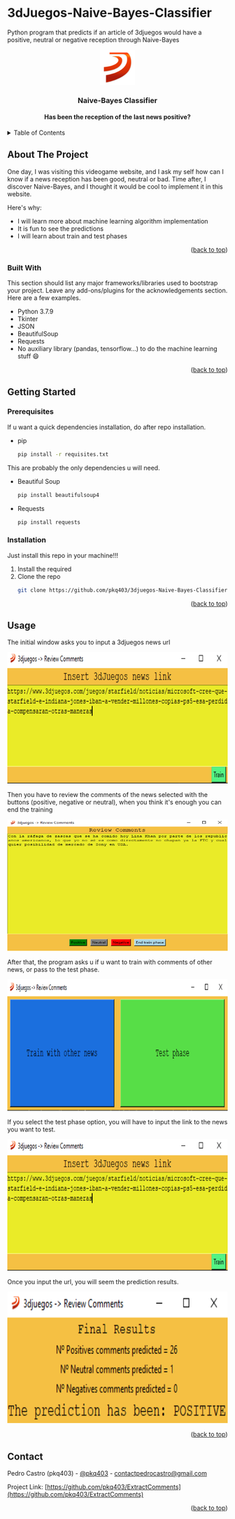 # 3dJuegos-Naive-Bayes-Classifier
Python program that predicts if an article of 3djuegos would have a positive, neutral or negative reception through Naive-Bayes
<a name="readme-top"></a>
<br />
<div align="center">
  <a href="https://github.com/pkq403/3dJuegos-Naive-Bayes-Classifier">
    <img src="icons/3djuegos.png" alt="Logo" width="80" height="80">
  </a>
  <h3 align="center">Naive-Bayes Classifier </h3>
  <h4 align="center"> Has been the reception of the last news positive?</h4>
</div>



<!-- TABLE OF CONTENTS -->
<details>
  <summary>Table of Contents</summary>
  <ol>
    <li>
      <a href="#about-the-project">About The Project</a>
      <ul>
        <li><a href="#built-with">Built With</a></li>
      </ul>
    </li>
    <li>
      <a href="#getting-started">Getting Started</a>
      <ul>
        <li><a href="#prerequisites">Prerequisites</a></li>
        <li><a href="#installation">Installation</a></li>
      </ul>
    </li>
    <li><a href="#usage">Usage</a></li>
    <li><a href="#contact">Contact</a></li>
  </ol>
</details>



<!-- ABOUT THE PROJECT -->
## About The Project
One day, I was visiting this videogame website, and I ask my self how can I know if a news reception has been good, neutral or bad. Time after, I discover Naive-Bayes, and I thought it would be cool to implement it in this website.

Here's why:
* I will learn more about machine learning algorithm implementation
* It is fun to see the predictions
* I will learn about train and test phases

<p align="right">(<a href="#readme-top">back to top</a>)</p>



### Built With

This section should list any major frameworks/libraries used to bootstrap your project. Leave any add-ons/plugins for the acknowledgements section. Here are a few examples.

* Python 3.7.9
* Tkinter
* JSON
* BeautifulSoup
* Requests
* No auxiliary library (pandas, tensorflow...) to do the machine learning stuff 😄
<p align="right">(<a href="#readme-top">back to top</a>)</p>


## Getting Started

### Prerequisites

If u want a quick dependencies installation, do after repo installation.
* pip
  ```sh
  pip install -r requisites.txt
  ```
This are probably the only dependencies u will need.
* Beautiful Soup
  ```sh
  pip install beautifulsoup4
  ```
* Requests
  ```sh
  pip install requests
  ```

### Installation

Just install this repo in your machine!!!

1. Install the required 
2. Clone the repo
   ```sh
   git clone https://github.com/pkq403/3djuegos-Naive-Bayes-Classifier.git
   ```

<p align="right">(<a href="#readme-top">back to top</a>)</p>



<!-- USAGE EXAMPLES -->
## Usage

The initial window asks you to input a 3djuegos news url 

<img src="readme-img/inputurltrain.PNG" width="600" height="300">

Then you have to review the comments of the news selected with the buttons (positive, negative or neutral), when you think it's enough you can end the training

<img src="readme-img/reviewcomments.PNG" width="600" height="300">

After that, the program asks u if u want to train with comments of other news, or pass to the test phase.

<img src="readme-img/select.PNG" width="600" height="300">

If you select the test phase option, you will have to input the link to the news you want to test.

<img src="readme-img/inputurltrain.PNG" width="600" height="300">

Once you input the url, you will seem the prediction results.

<img src="readme-img/final.PNG" width="600" height="300">
<p align="right">(<a href="#readme-top">back to top</a>)</p>



<!-- CONTACT -->
## Contact

Pedro Castro (pkq403) - [@pkq403](https://twitter.com/pkq403) - contactpedrocastro@gmail.com

Project Link: [https://github.com/pkq403/ExtractComments](https://github.com/pkq403/ExtractComments)

<p align="right">(<a href="#readme-top">back to top</a>)</p>
